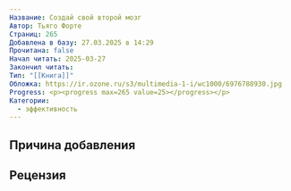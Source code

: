 ```yaml
---
Название: Создай свой второй мозг
Автор: Тьяго Форте
Страниц: 265
Добавлена в базу: 27.03.2025 в 14:29
Прочитана: false
Начал читать: 2025-03-27
Закончил читать: 
Тип: "[[Книга]]"
Обложка: https://ir.ozone.ru/s3/multimedia-1-i/wc1000/6976788930.jpg
Progress: <p><progress max=265 value=25></progress></p>
Категории:
  - эффективность
---
```

## Причина добавления


## Рецензия
